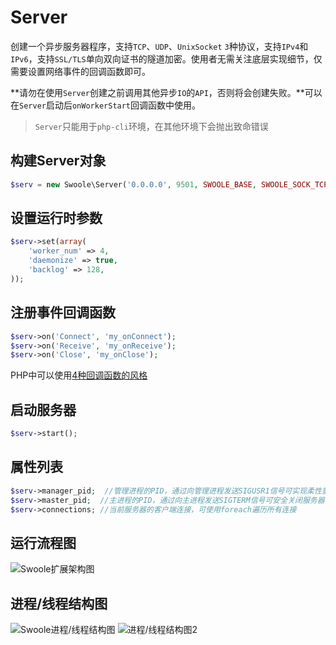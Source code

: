 # Server

创建一个异步服务器程序，支持`TCP`、`UDP`、`UnixSocket` `3`种协议，支持`IPv4`和`IPv6`，支持`SSL/TLS`单向双向证书的隧道加密。使用者无需关注底层实现细节，仅需要设置网络事件的回调函数即可。

**请勿在使用`Server`创建之前调用其他异步`IO`的`API`，否则将会创建失败。**可以在`Server`启动后`onWorkerStart`回调函数中使用。

> `Server`只能用于`php-cli`环境，在其他环境下会抛出致命错误

构建Server对象
----
```php
$serv = new Swoole\Server('0.0.0.0', 9501, SWOOLE_BASE, SWOOLE_SOCK_TCP);
```

设置运行时参数
----
```php
$serv->set(array(
	'worker_num' => 4,
	'daemonize' => true,
	'backlog' => 128,
));
```
注册事件回调函数
----
```php
$serv->on('Connect', 'my_onConnect');
$serv->on('Receive', 'my_onReceive');
$serv->on('Close', 'my_onClose');
```
PHP中可以使用[4种回调函数的风格](https://wiki.swoole.com/wiki/page/458.html)

启动服务器
----
```php
$serv->start();
```

属性列表
----
```php
$serv->manager_pid;  //管理进程的PID，通过向管理进程发送SIGUSR1信号可实现柔性重启
$serv->master_pid;  //主进程的PID，通过向主进程发送SIGTERM信号可安全关闭服务器
$serv->connections; //当前服务器的客户端连接，可使用foreach遍历所有连接
```

运行流程图
-----
![Swoole扩展架构图](https://wiki.swoole.com/static/uploads/swoole.jpg)

进程/线程结构图
-----
![Swoole进程/线程结构图](https://wiki.swoole.com/static/image/process.jpg)
![进程/线程结构图2](https://wiki.swoole.com/static/uploads/wiki/201808/03/635680420659.png "进程/线程结构图2")
